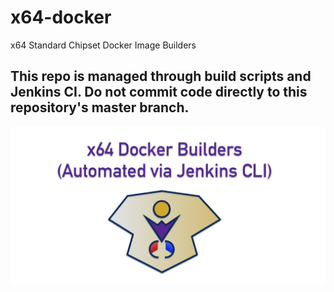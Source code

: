 # x64-docker
x64 Standard Chipset Docker Image Builders

## This repo is managed through build scripts and Jenkins CI. Do not commit code directly to this repository's master branch.

![x64 Docker Builders](https://github.com/indiewebconsulting/x64-docker/blob/master/3CC4FDCE-FC2D-4EAA-8F57-780BE84B59DD.png)
